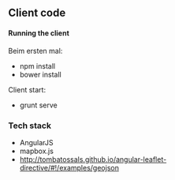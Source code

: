 Client code
-----------
#### Running the client
Beim ersten mal:
 - npm install
 - bower install

Client start:
 - grunt serve



### Tech stack
 - AngularJS
 - mapbox.js
 - http://tombatossals.github.io/angular-leaflet-directive/#!/examples/geojson
